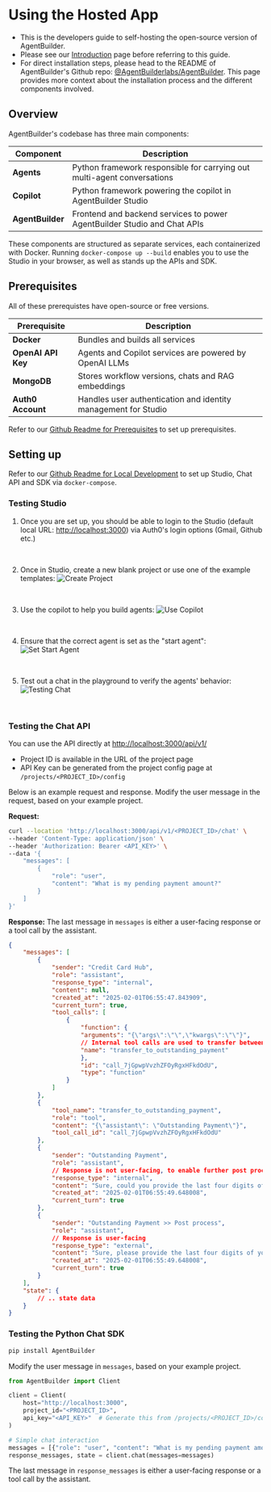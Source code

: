 # Using the Hosted App

- This is the developers guide to self-hosting the open-source version of AgentBuilder.
- Please see our [Introduction](/) page before referring to this guide.
- For direct installation steps, please head to the README of AgentBuilder's Github repo: [@AgentBuilderlabs/AgentBuilder](https://github.com/AgentBuilderlabs/AgentBuilder/). This page provides more context about the installation process and the different components involved. 

## Overview

AgentBuilder's codebase has three main components:

| Component | Description |
|--------------|---------------|
| **Agents** | Python framework responsible for carrying out multi-agent conversations |
| **Copilot** | Python framework powering the copilot in AgentBuilder Studio |
| **AgentBuilder** | Frontend and backend services to power AgentBuilder Studio and Chat APIs |

These components are structured as separate services, each containerized with Docker. Running `docker-compose up --build` enables you to use the Studio in your browser, as well as stands up the APIs and SDK. 

## Prerequisites
All of these prerequistes have open-source or free versions.

| Prerequisite | Description |
|--------------|---------------|
| **Docker** | Bundles and builds all services |
| **OpenAI API Key** | Agents and Copilot services are powered by OpenAI LLMs |
| **MongoDB** | Stores workflow versions, chats and RAG embeddings |
| **Auth0 Account** | Handles user authentication and identity management for Studio |

Refer to our [Github Readme for Prerequisites](https://github.com/AgentBuilderlabs/AgentBuilder/?tab=readme-ov-file#prerequisites) to set up prerequisites.

## Setting up

Refer to our [Github Readme for Local Development](https://github.com/AgentBuilderlabs/AgentBuilder/?tab=readme-ov-file#local-development-setup) to set up Studio, Chat API and SDK via `docker-compose`. 

### Testing Studio

1. Once you are set up, you should be able to login to the Studio (default local URL: [http://localhost:3000](http://localhost:8000)) via Auth0's login options (Gmail, Github etc.)
<br>

2. Once in Studio, create a new blank project or use one of the example templates:
![Create Project](img/project-page.png)
<br>

3. Use the copilot to help you build agents:
![Use Copilot](img/use-copilot.png)
<br>

4. Ensure that the correct agent is set as the "start agent":
![Set Start Agent](img/start-agent.png)
<br>

5. Test out a chat in the playground to verify the agents' behavior:
![Testing Chat](img/testing-chat.png)
<br>

### Testing the Chat API

You can use the API directly at [http://localhost:3000/api/v1/](http://localhost:3000/api/v1/)
- Project ID is available in the URL of the project page
- API Key can be generated from the project config page at `/projects/<PROJECT_ID>/config`

Below is an example request and response. Modify the user message in the request, based on your example project.

**Request:**

```bash
curl --location 'http://localhost:3000/api/v1/<PROJECT_ID>/chat' \
--header 'Content-Type: application/json' \
--header 'Authorization: Bearer <API_KEY>' \
--data '{
    "messages": [
        {
            "role": "user",
            "content": "What is my pending payment amount?"
        }
    ]
}'
```
**Response:**
The last message in `messages` is either a user-facing response or a tool call by the assistant.

```json
{
    "messages": [
        {
            "sender": "Credit Card Hub",
            "role": "assistant",
            "response_type": "internal",
            "content": null,
            "created_at": "2025-02-01T06:55:47.843909",
            "current_turn": true,
            "tool_calls": [
                {
                    "function": {
                    "arguments": "{\"args\":\"\",\"kwargs\":\"\"}",
                    // Internal tool calls are used to transfer between agents
                    "name": "transfer_to_outstanding_payment"
                    },
                    "id": "call_7jGpwpVvzhZFOyRgxHFkdOdU",
                    "type": "function"
                }
            ]
        },
        {
            "tool_name": "transfer_to_outstanding_payment",
            "role": "tool",
            "content": "{\"assistant\": \"Outstanding Payment\"}",
            "tool_call_id": "call_7jGpwpVvzhZFOyRgxHFkdOdU"
        },
        {
            "sender": "Outstanding Payment",
            "role": "assistant",
            // Response is not user-facing, to enable further post processing
            "response_type": "internal",
            "content": "Sure, could you provide the last four digits of your card or your registered mobile number so I can look up your pending payment amount?",
            "created_at": "2025-02-01T06:55:49.648008",
            "current_turn": true
        },
        {
            "sender": "Outstanding Payment >> Post process",
            "role": "assistant",
            // Response is user-facing
            "response_type": "external",
            "content": "Sure, please provide the last four digits of your card or your registered mobile number so I can check your pending payment amount.",
            "created_at": "2025-02-01T06:55:49.648008",
            "current_turn": true
        }
    ],
    "state": {
        // .. state data
    }
}
```

### Testing the Python Chat SDK

```bash
pip install AgentBuilder
```

Modify the user message in `messages`, based on your example project.

```python
from AgentBuilder import Client

client = Client(
    host="http://localhost:3000",
    project_id="<PROJECT_ID>",
    api_key="<API_KEY>"  # Generate this from /projects/<PROJECT_ID>/config
)

# Simple chat interaction
messages = [{"role": "user", "content": "What is my pending payment amount?"}]
response_messages, state = client.chat(messages=messages)
```
The last message in `response_messages` is either a user-facing response or a tool call by the assistant.